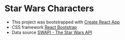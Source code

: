 # Star Wars Characters

- This project was bootstrapped with [Create React App](https://github.com/facebook/create-react-app)
- CSS framework [React Bootstrap](https://react-bootstrap.netlify.app/)
- Data source [SWAPI - The Star Wars API](https://swapi.dev/)
